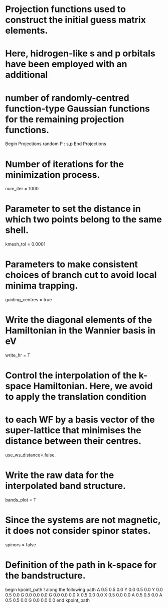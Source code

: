# Projection functions used to construct the initial guess matrix elements. 
# Here, hidrogen-like s and p orbitals have been employed with an additional 
# number of randomly-centred function-type Gaussian functions for the remaining projection functions.
Begin Projections
random 
P :  s,p
End Projections

# Number of iterations for the minimization process.
num_iter = 1000

# Parameter to set the distance in which two points belong to the same shell.
kmesh_tol = 0.0001

# Parameters to make consistent choices of branch cut to avoid local minima trapping.
guiding_centres = true

# Write the diagonal elements of the Hamiltonian in the Wannier basis in eV
write_hr = T

#  Control the interpolation of the k-space Hamiltonian. Here, we avoid to apply the translation condition 
#  to each WF by a basis vector of the super-lattice that minimises the distance between their centres.
use_ws_distance=.false.

# Write the raw data for the interpolated band structure.
bands_plot = T

# Since the systems are not magnetic, it does not consider spinor states.
spinors = false

# Definition of the path in k-space for the bandstructure.
begin kpoint_path ! along the following path
A 0.5 0.5 0.0  Y 0.0 0.5 0.0
Y 0.0 0.5 0.0  G 0.0 0.0 0.0
G 0.0 0.0 0.0  X 0.5 0.0 0.0
X 0.5 0.0 0.0  A 0.5 0.5 0.0
A 0.5 0.5 0.0  G 0.0 0.0 0.0
end kpoint_path
